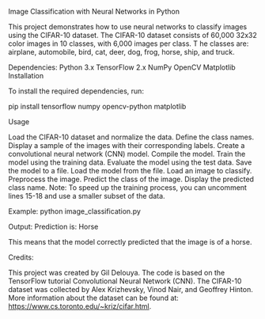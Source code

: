Image Classification with Neural Networks in Python

This project demonstrates how to use neural networks to classify images using the CIFAR-10 dataset. The CIFAR-10 dataset consists of 60,000 32x32 color images in 10 classes, 
with 6,000 images per class. T
he classes are: airplane, automobile, bird, cat, deer, dog, frog, horse, ship, and truck.

Dependencies:
Python 3.x
TensorFlow 2.x
NumPy
OpenCV
Matplotlib
Installation

To install the required dependencies, run:

pip install tensorflow numpy opencv-python matplotlib

Usage

Load the CIFAR-10 dataset and normalize the data.
Define the class names.
Display a sample of the images with their corresponding labels.
Create a convolutional neural network (CNN) model.
Compile the model.
Train the model using the training data.
Evaluate the model using the test data.
Save the model to a file.
Load the model from the file.
Load an image to classify.
Preprocess the image.
Predict the class of the image.
Display the predicted class name.
Note: To speed up the training process, you can uncomment lines 15-18 and use a smaller subset of the data.

Example:
python image_classification.py

Output:
Prediction is: Horse

This means that the model correctly predicted that the image is of a horse.

Credits:

This project was created by Gil Delouya. The code is based on the TensorFlow tutorial Convolutional Neural Network (CNN). The CIFAR-10 dataset was collected by Alex Krizhevsky, Vinod Nair, and Geoffrey Hinton. More information about the dataset can be found at: https://www.cs.toronto.edu/~kriz/cifar.html.
